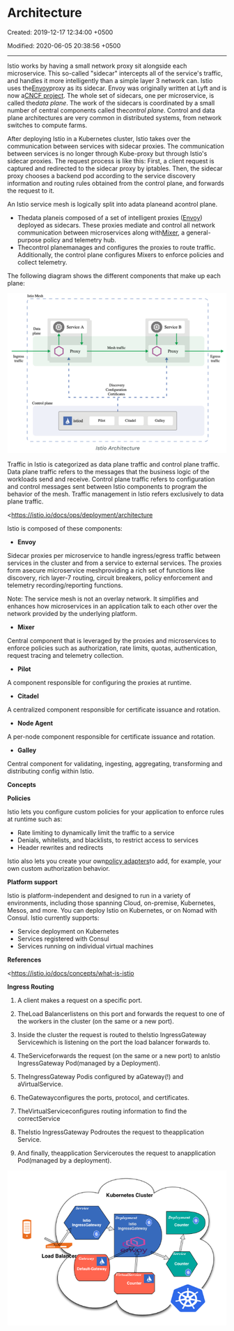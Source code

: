 # Architecture

Created: 2019-12-17 12:34:00 +0500

Modified: 2020-06-05 20:38:56 +0500

---

Istio works by having a small network proxy sit alongside each microservice. This so-called "sidecar" intercepts all of the service's traffic, and handles it more intelligently than a simple layer 3 network can. Istio uses the[Envoy](https://www.envoyproxy.io/)proxy as its sidecar. Envoy was originally written at Lyft and is now a[CNCF project](https://landscape.cncf.io/). The whole set of sidecars, one per microservice, is called the*data plane*. The work of the sidecars is coordinated by a small number of central components called the*control plane*. Control and data plane architectures are very common in distributed systems, from network switches to compute farms.



After deploying Istio in a Kubernetes cluster, Istio takes over the communication between services with sidecar proxies. The communication between services is no longer through Kube-proxy but through Istio's sidecar proxies. The request process is like this: First, a client request is captured and redirected to the sidecar proxy by iptables. Then, the sidecar proxy chooses a backend pod according to the service discovery information and routing rules obtained from the control plane, and forwards the request to it.



An Istio service mesh is logically split into adata planeand acontrol plane.
-   Thedata planeis composed of a set of intelligent proxies ([Envoy](https://www.envoyproxy.io/)) deployed as sidecars. These proxies mediate and control all network communication between microservices along with[Mixer](https://istio.io/docs/reference/config/policy-and-telemetry/), a general-purpose policy and telemetry hub.
-   Thecontrol planemanages and configures the proxies to route traffic. Additionally, the control plane configures Mixers to enforce policies and collect telemetry.



The following diagram shows the different components that make up each plane:

![](../../../media/DevOps-Monitoring-Architecture-image1.png)



Traffic in Istio is categorized as data plane traffic and control plane traffic. Data plane traffic refers to the messages that the business logic of the workloads send and receive. Control plane traffic refers to configuration and control messages sent between Istio components to program the behavior of the mesh. Traffic management in Istio refers exclusively to data plane traffic.



<https://istio.io/docs/ops/deployment/architecture



Istio is composed of these components:
-   **Envoy**

Sidecar proxies per microservice to handle ingress/egress traffic between services in the cluster and from a service to external services. The proxies form asecure microservice meshproviding a rich set of functions like discovery, rich layer-7 routing, circuit breakers, policy enforcement and telemetry recording/reporting functions.

Note: The service mesh is not an overlay network. It simplifies and enhances how microservices in an application talk to each other over the network provided by the underlying platform.
-   **Mixer**

Central component that is leveraged by the proxies and microservices to enforce policies such as authorization, rate limits, quotas, authentication, request tracing and telemetry collection.
-   **Pilot**

A component responsible for configuring the proxies at runtime.
-   **Citadel**

A centralized component responsible for certificate issuance and rotation.
-   **Node Agent**

A per-node component responsible for certificate issuance and rotation.
-   **Galley**

Central component for validating, ingesting, aggregating, transforming and distributing config within Istio.



**Concepts**

**Policies**

Istio lets you configure custom policies for your application to enforce rules at runtime such as:
-   Rate limiting to dynamically limit the traffic to a service
-   Denials, whitelists, and blacklists, to restrict access to services
-   Header rewrites and redirects



Istio also lets you create your own[policy adapters](https://istio.io/docs/tasks/policy-enforcement/control-headers)to add, for example, your own custom authorization behavior.



**Platform support**

Istio is platform-independent and designed to run in a variety of environments, including those spanning Cloud, on-premise, Kubernetes, Mesos, and more. You can deploy Istio on Kubernetes, or on Nomad with Consul. Istio currently supports:
-   Service deployment on Kubernetes
-   Services registered with Consul
-   Services running on individual virtual machines



**References**

<https://istio.io/docs/concepts/what-is-istio



**Ingress Routing**

1.  A client makes a request on a specific port.

2.  TheLoad Balancerlistens on this port and forwards the request to one of the workers in the cluster (on the same or a new port).

3.  Inside the cluster the request is routed to theIstio IngressGateway Servicewhich is listening on the port the load balancer forwards to.

4.  TheServiceforwards the request (on the same or a new port) to anIstio IngressGateway Pod(managed by a Deployment).

5.  TheIngressGateway Podis configured by aGateway(!) and aVirtualService.

6.  TheGatewayconfigures the ports, protocol, and certificates.

7.  TheVirtualServiceconfigures routing information to find the correctService

8.  TheIstio IngressGateway Podroutes the request to theapplication Service.

9.  And finally, theapplication Serviceroutes the request to anapplication Pod(managed by a deployment).

![](../../../media/DevOps-Monitoring-Architecture-image2.png)


